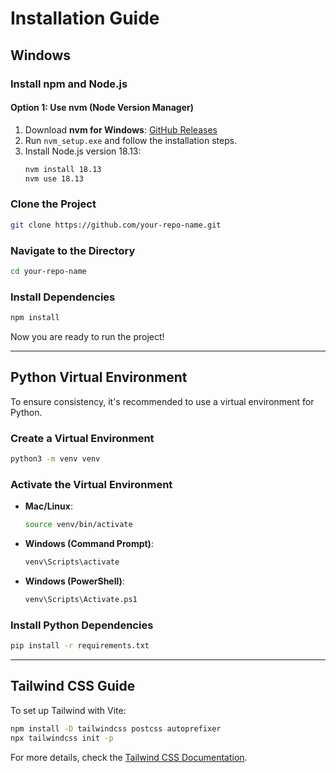 # Installation Guide

## Windows

### Install npm and Node.js

#### Option 1: Use nvm (Node Version Manager)

1. Download **nvm for Windows**: [GitHub Releases](https://github.com/coreybutler/nvm-windows/releases)
2. Run `nvm_setup.exe` and follow the installation steps.
3. Install Node.js version 18.13:
   ```sh
   nvm install 18.13
   nvm use 18.13
   ```

### Clone the Project

```sh
git clone https://github.com/your-repo-name.git
```

### Navigate to the Directory

```sh
cd your-repo-name
```

### Install Dependencies

```sh
npm install
```

Now you are ready to run the project!

---

## Python Virtual Environment

To ensure consistency, it's recommended to use a virtual environment for Python.

### Create a Virtual Environment

```sh
python3 -m venv venv
```

### Activate the Virtual Environment

- **Mac/Linux**:
  ```sh
  source venv/bin/activate
  ```
- **Windows (Command Prompt)**:
  ```sh
  venv\Scripts\activate
  ```
- **Windows (PowerShell)**:
  ```sh
  venv\Scripts\Activate.ps1
  ```

### Install Python Dependencies

```sh
pip install -r requirements.txt
```

---

## Tailwind CSS Guide

To set up Tailwind with Vite:

```sh
npm install -D tailwindcss postcss autoprefixer
npx tailwindcss init -p
```

For more details, check the [Tailwind CSS Documentation](https://tailwindcss.com/docs/installation/using-vite).
